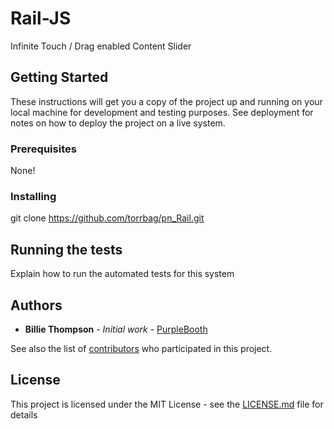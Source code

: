 # Rail-JS

Infinite Touch / Drag enabled Content Slider

## Getting Started

These instructions will get you a copy of the project up and running on your local machine for development and testing purposes. See deployment for notes on how to deploy the project on a live system.

### Prerequisites

None!

### Installing

git clone https://github.com/torrbag/pn_Rail.git

## Running the tests

Explain how to run the automated tests for this system


## Authors

* **Billie Thompson** - *Initial work* - [PurpleBooth](https://github.com/PurpleBooth)

See also the list of [contributors](https://github.com/your/project/contributors) who participated in this project.

## License

This project is licensed under the MIT License - see the [LICENSE.md](LICENSE.md) file for details

